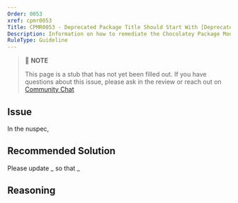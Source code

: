 ```yaml
---
Order: 0053
xref: cpmr0053
Title: CPMR0053 - Deprecated Package Title Should Start With [Deprecated] (nuspec)
Description: Information on how to remediate the Chocolatey Package Moderation Rule 0053
RuleType: Guideline
---
```


<?! Include "../../../../../shared/package-validator-rule-guideline.txt" /?>

> :memo: **NOTE**
>
> This page is a stub that has not yet been filled out. If you have questions about this issue, please ask in the review or reach out on [Community Chat](https://ch0.co/community)

## Issue

In the nuspec,

## Recommended Solution

Please update _ so that _

## Reasoning
